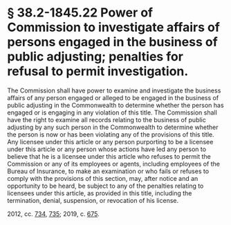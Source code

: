 # § 38.2-1845.22 Power of Commission to investigate affairs of persons engaged in the business of public adjusting; penalties for refusal to permit investigation.

<p>The Commission shall have power to examine and investigate the business affairs of any person engaged or alleged to be engaged in the business of public adjusting in the Commonwealth to determine whether the person has engaged or is engaging in any violation of this title. The Commission shall have the right to examine all records relating to the business of public adjusting by any such person in the Commonwealth to determine whether the person is now or has been violating any of the provisions of this title. Any licensee under this article or any person purporting to be a licensee under this article or any person whose actions have led any person to believe that he is a licensee under this article who refuses to permit the Commission or any of its employees or agents, including employees of the Bureau of Insurance, to make an examination or who fails or refuses to comply with the provisions of this section, may, after notice and an opportunity to be heard, be subject to any of the penalties relating to licensees under this article, as provided in this title, including the termination, denial, suspension, or revocation of his license.</p><p>2012, cc. <a href='http://lis.virginia.gov/cgi-bin/legp604.exe?121+ful+CHAP0734'>734</a>, <a href='http://lis.virginia.gov/cgi-bin/legp604.exe?121+ful+CHAP0735'>735</a>; 2019, c. <a href='http://lis.virginia.gov/cgi-bin/legp604.exe?191+ful+CHAP0675'>675</a>.</p>